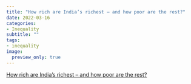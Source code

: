 ```yaml
---
title: "How rich are India’s richest – and how poor are the rest?"
date: 2022-03-16
categories: 
- Inequality
subtitle: ""
tags: 
- inequality
image:
  preview_only: true
---
```


[How rich are India’s richest – and how poor are the rest?](https://www.hindustantimes.com/india-news/how-rich-are-india-s-richest-and-how-poor-are-the-rest-101647367668630.html)